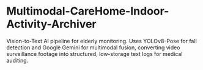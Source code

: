# Multimodal-CareHome-Indoor-Activity-Archiver
Vision-to-Text AI pipeline for elderly monitoring. Uses YOLOv8-Pose for fall detection and Google Gemini for multimodal fusion, converting video surveillance footage into structured, low-storage text logs for medical auditing.
